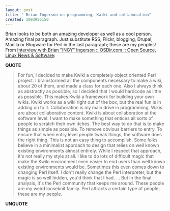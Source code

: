 ```yaml
---
layout: post
title: " Brian Ingerson on programming, Kwiki and collaboration"
created: 1093995150
---
```

<p>
Brian looks to be both an amazing developer as well as a cool person.   Amazing final paragraph.  Just substitute RSS, Flickr, blogging, Drupal, Manila or Blogware for Perl in the last paragraph; these are my peoples!  From <a href="http://osdir.com/Article1534.phtml">Interview with Brian &quot;INGY&quot; Ingerson :: OSDir.com :: Open Source, Linux News &#38; Software</a>:
</p><p>
<strong>QUOTE</strong>
</p><blockquote>
For fun, I decided to make Kwiki a completely object oriented Perl project. I brainstormed all the components necessary to make a wiki, about 20 of them, and made a class for each one. Also I always think as abstractly as possible, so I decided that I would hardcode as little as possible. This makes Kwiki a framework for building your own wikis. Kwiki works as a wiki right out of the box, but the real fun is in adding on to it.  Collaboration is my main drive in programming. Wikis are about collaborative content. Kwiki is about collaboration at the software level. I want to make something that entices all sorts of people to scratch their own itches. The best way to do that is to make things as simple as possible. To remove obvious barriers to entry. To ensure that when entry level people tweak things, the software does the right thing. This is not an easy thing to accomplish.  Some folks believe in a minimalist approach to design that relies on well known existing environments almost entirely. While I respect that approach, it's not really my style at all. I like to do lots of difficult magic that make the Kwiki environment even easier to end users than well known existing environments would be. Sometimes this even comes down to changing Perl itself. I don't really change the Perl interpreter, but the magic is so well hidden, you'd think that I had.  ...  But in the final analysis, it's the Perl community that keeps me around. These people are my weird looseknit family. Perl attracts a certain type of people; these are my people.
</blockquote><p>
<strong>UNQUOTE</strong>
</p>

